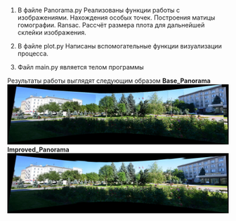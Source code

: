 1. В файле Panorama.py Реализованы функции работы с изображениями. Нахождения особых точек. Построения матицы гомографии. Ransac. Рассчёт размера плота для дальнейшей склейки изображения.

2. В файле plot.py Написаны вспомогательные функции визуализации процесса.

3. Файл main.py является телом программы

Результаты работы выглядят следующим образом
**Base_Panorama**
![image](https://github.com/glebzverev/CV/blob/main/Panorama/img/00_base_pano.jpeg)
**Improved_Panorama**
![image](https://github.com/glebzverev/CV/blob/main/Panorama/img/00_improved_pano.jpeg)
